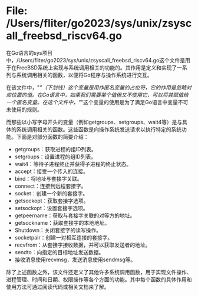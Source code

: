 # File: /Users/fliter/go2023/sys/unix/zsyscall_freebsd_riscv64.go

在Go语言的sys项目中，/Users/fliter/go2023/sys/unix/zsyscall_freebsd_riscv64.go这个文件是用于在FreeBSD系统上实现与系统调用相关的功能的。其作用是定义和实现了一系列与系统调用相关的函数，以便将Go程序与操作系统进行交互。

在该文件中，"_"（下划线）这个变量是用作匿名变量的占位符，它的作用是忽略对应位置的值。在Go语言中，如果我们需要某个值但又不使用它，可以将其赋值给一个匿名变量。在这个文件中，"_"这个变量的使用是为了满足Go语言中变量不可未使用的规则。

而那些以小写字母开头的变量（例如getgroups、setgroups、wait4等）是与具体的系统调用相关的函数。这些函数是向操作系统发送请求以执行特定的系统功能。下面是对部分函数的简要介绍：

- getgroups：获取进程的组ID列表。
- setgroups：设置进程的组ID列表。
- wait4：等待子进程终止并获得子进程的终止状态。
- accept：接受一个传入的连接。
- bind：将地址与套接字关联。
- connect：连接到远程套接字。
- socket：创建一个新的套接字。
- getsockopt：获取套接字选项。
- setsockopt：设置套接字选项。
- getpeername：获取与套接字关联的对等方的地址。
- getsockname：获取套接字的本地地址。
- Shutdown：关闭套接字的读写操作。
- socketpair：创建一对相互连接的套接字。
- recvfrom：从套接字接收数据，并可以获取发送者的地址。
- sendto：向指定的目标地址发送数据。
- 接收消息使用recvmsg，发送消息使用sendmsg等。

除了上述函数之外，该文件还定义了其他许多系统调用函数，用于实现文件操作、进程管理、时间和日期、权限操作等各个方面的功能。其中每个函数的具体作用和使用方法可通过阅读代码或相关文档来了解。

